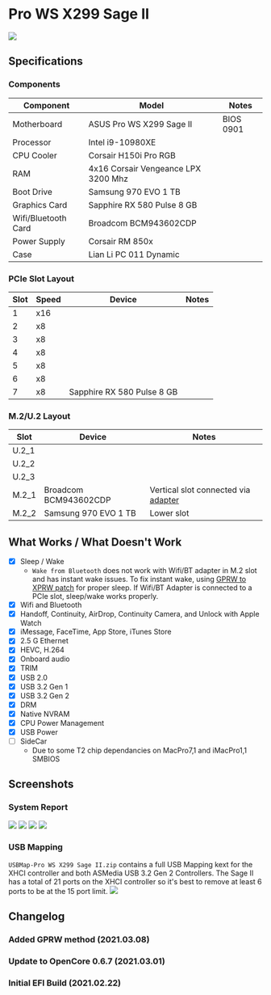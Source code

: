 # Pro WS X299 Sage II

![](/Personal%20EFI%20Collection/Pro%20WS%20X299%20Sage%20II/Images/ProWSX299SageII.png)

## Specifications
### Components
| Component        | Model                                | Notes |
| ---------------- | ---------------------------------------|-------------------|
| Motherboard | ASUS Pro WS X299 Sage II | BIOS 0901 |
| Processor | Intel i9-10980XE | |
| CPU Cooler | Corsair H150i Pro RGB | |
| RAM | 4x16 Corsair Vengeance LPX 3200 Mhz | |
| Boot Drive | Samsung 970 EVO 1 TB | |
| Graphics Card | Sapphire RX 580 Pulse 8 GB | |
| Wifi/Bluetooth Card | Broadcom BCM943602CDP |  |
| Power Supply | Corsair RM 850x | |
| Case | Lian Li PC 011 Dynamic | |

### PCIe Slot Layout
| Slot | Speed | Device | Notes | 
| ----- | ----- | ---------------------------------------|-------------------|
| 1 | x16 | | |
| 2 | x8 | | |
| 3 | x8 | | |
| 4 | x8 | | |
| 5 | x8 | | |
| 6 | x8 | | |
| 7 | x8 | Sapphire RX 580 Pulse 8 GB | |

### M.2/U.2 Layout
| Slot | Device | Notes | 
| ----- | ---------------------------------------|-------------------|
| U.2_1 | | |
| U.2_2 | | |
| U.2_3 | | |
| M.2_1 | Broadcom BCM943602CDP | Vertical slot connected via [adapter](https://www.amazon.com/gp/product/B079NB8J3B/ref=ppx_yo_dt_b_search_asin_title?ie=UTF8&psc=1) |
| M.2_2 | Samsung 970 EVO 1 TB | Lower slot |

## What Works / What Doesn't Work
- [x] Sleep / Wake
    * `Wake from Bluetooth` does not work with Wifi/BT adapter in M.2 slot and has instant wake issues.  To fix instant wake, using [GPRW to XPRW patch](https://dortania.github.io/OpenCore-Post-Install/usb/misc/instant-wake.html) for proper sleep.  If Wifi/BT Adapter is connected to a PCIe slot, sleep/wake works properly.
- [x] Wifi and Bluetooth
- [x] Handoff, Continuity, AirDrop, Continuity Camera, and Unlock with Apple Watch
- [x] iMessage, FaceTime, App Store, iTunes Store
- [x] 2.5 G Ethernet
- [x] HEVC, H.264
- [x] Onboard audio
- [x] TRIM
- [x] USB 2.0
- [x] USB 3.2 Gen 1
- [x] USB 3.2 Gen 2
- [x] DRM
- [x] Native NVRAM
- [x] CPU Power Management
- [x] USB Power
- [ ] SideCar
    * Due to some T2 chip dependancies on MacPro7,1 and iMacPro1,1 SMBIOS
    
## Screenshots
### System Report
![](/Personal%20EFI%20Collection/Pro%20WS%20X299%20Sage%20II/Images/aboutthismac.png)
![](/Personal%20EFI%20Collection/Pro%20WS%20X299%20Sage%20II/Images/memory1.png)
![](/Personal%20EFI%20Collection/Pro%20WS%20X299%20Sage%20II/Images/memory2.png)
![](/Personal%20EFI%20Collection/Pro%20WS%20X299%20Sage%20II/Images/pci.png)

### USB Mapping
`USBMap-Pro WS X299 Sage II.zip` contains a full USB Mapping kext for the XHCI controller and both ASMedia USB 3.2 Gen 2 Controllers.  The Sage II has a total of 21 ports on the XHCI controller so it's best to remove at least 6 ports to be at the 15 port limit.
![](/Personal%20EFI%20Collection/Pro%20WS%20X299%20Sage%20II/Images/usbmapping.png)

## Changelog
### Added GPRW method (2021.03.08)
### Update to OpenCore 0.6.7 (2021.03.01)
### Initial EFI Build (2021.02.22)
